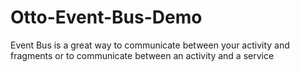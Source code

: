 # Otto-Event-Bus-Demo


  Event Bus is a great way to communicate between your activity and fragments or to communicate between an activity and a service
